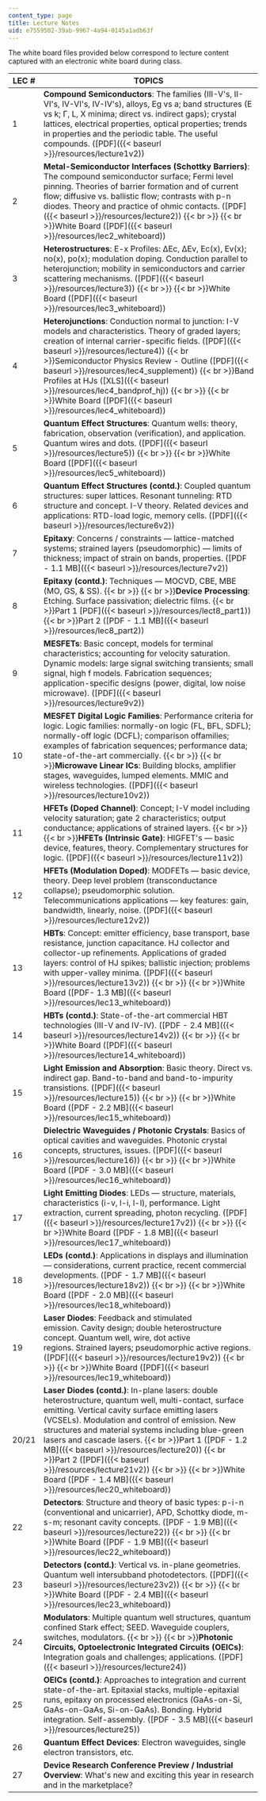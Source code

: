 ```yaml
---
content_type: page
title: Lecture Notes
uid: e7559502-39ab-9967-4a94-0145a1adb63f
---
```


The white board files provided below correspond to lecture content captured with an electronic white board during class.

| LEC # | TOPICS |
| --- | --- |
| 1 | **Compound Semiconductors**: The families (III-V's, II-VI's, IV-VI's, IV-IV's), alloys, Eg vs a; band structures (E vs k; Γ, L, X minima; direct vs. indirect gaps); crystal lattices, electrical properties, optical properties; trends in properties and the periodic table. The useful compounds. ([PDF]({{< baseurl >}}/resources/lecture1v2)) |
| 2 | **Metal-Semiconductor Interfaces (Schottky Barriers)**: The compound semiconductor surface; Fermi level pinning. Theories of barrier formation and of current flow; diffusive vs. ballistic flow; contrasts with p-n diodes. Theory and practice of ohmic contacts. ([PDF]({{< baseurl >}}/resources/lecture2))  {{< br >}}  {{< br >}}White Board ([PDF]({{< baseurl >}}/resources/lec2_whiteboard)) |
| 3 | **Heterostructures**: E-x Profiles: ΔEc, ΔEv, Ec(x), Ev(x); no(x), po(x); modulation doping. Conduction parallel to heterojunction; mobility in semiconductors and carrier scattering mechanisms. ([PDF]({{< baseurl >}}/resources/lecture3))  {{< br >}}  {{< br >}}White Board ([PDF]({{< baseurl >}}/resources/lec3_whiteboard)) |
| 4 | **Heterojunctions**: Conduction normal to junction: I-V models and characteristics. Theory of graded layers; creation of internal carrier-specific fields. ([PDF]({{< baseurl >}}/resources/lecture4))  {{< br >}}Semiconductor Physics Review - Outline ([PDF]({{< baseurl >}}/resources/lec4_supplement))  {{< br >}}Band Profiles at HJs ([XLS]({{< baseurl >}}/resources/lec4_bandprof_hj))  {{< br >}}  {{< br >}}White Board ([PDF]({{< baseurl >}}/resources/lec4_whiteboard)) |
| 5 | **Quantum Effect Structures**: Quantum wells: theory, fabrication, observation (verification), and application. Quantum wires and dots. ([PDF]({{< baseurl >}}/resources/lecture5))  {{< br >}}  {{< br >}}White Board ([PDF]({{< baseurl >}}/resources/lec5_whiteboard)) |
| 6 | **Quantum Effect Structures (contd.)**: Coupled quantum structures: super lattices. Resonant tunneling: RTD structure and concept. I-V theory. Related devices and applications: RTD-load logic, memory cells. ([PDF]({{< baseurl >}}/resources/lecture6v2)) |
| 7 | **Epitaxy**: Concerns / constraints — lattice-matched systems; strained layers (pseudomorphic) — limits of thickness; impact of strain on bands, properties. ([PDF - 1.1 MB]({{< baseurl >}}/resources/lecture7v2)) |
| 8 | **Epitaxy (contd.)**: Techniques — MOCVD, CBE, MBE (MO, GS, & SS).  {{< br >}}  {{< br >}}**Device Processing**: Etching. Surface passivation; dielectric films.  {{< br >}}Part 1 [PDF]({{< baseurl >}}/resources/lect8_part1))  {{< br >}}Part 2 ([PDF - 1.1 MB]({{< baseurl >}}/resources/lec8_part2)) |
| 9 | **MESFETs**: Basic concept, models for terminal characteristics; accounting for velocity saturation. Dynamic models: large signal switching transients; small signal, high f models. Fabrication sequences; application-specific designs (power, digital, low noise microwave). ([PDF]({{< baseurl >}}/resources/lecture9v2)) |
| 10 | **MESFET Digital Logic Families**: Performance criteria for logic. Logic families: normally-on logic (FL, BFL, SDFL); normally-off logic (DCFL); comparison offamilies; examples of fabrication sequences; performance data; state-of-the-art commercially.  {{< br >}}  {{< br >}}**Microwave Linear ICs**: Building blocks, amplifier stages, waveguides, lumped elements. MMIC and wireless technologies. ([PDF]({{< baseurl >}}/resources/lecture10v2)) |
| 11 | **HFETs (Doped Channel)**: Concept; I-V model including velocity saturation; gate 2 characteristics; output conductance; applications of strained layers.  {{< br >}}  {{< br >}}**HFETs (Intrinsic Gate)**: HIGFET's — basic device, features, theory. Complementary structures for logic. ([PDF]({{< baseurl >}}/resources/lecture11v2)) |
| 12 | **HFETs (Modulation Doped)**: MODFETs — basic device, theory. Deep level problem (transconductance collapse); pseudomorphic solution.  Telecommunications applications — key features: gain, bandwidth, linearly, noise. ([PDF]({{< baseurl >}}/resources/lecture12v2)) |
| 13 | **HBTs**: Concept: emitter efficiency, base transport, base resistance, junction capacitance. HJ collector and collector-up refinements. Applications of graded layers: control of HJ spikes; ballistic injection; problems with upper-valley minima. ([PDF]({{< baseurl >}}/resources/lecture13v2))  {{< br >}}  {{< br >}}White Board ([PDF- 1.3 MB]({{< baseurl >}}/resources/lec13_whiteboard)) |
| 14 | **HBTs (contd.)**: State-of-the-art commercial HBT technologies (III-V and IV-IV). ([PDF - 2.4 MB]({{< baseurl >}}/resources/lecture14v2))  {{< br >}}  {{< br >}}White Board ([PDF]({{< baseurl >}}/resources/lecture14_whiteboard)) |
| 15 | **Light Emission and Absorption**: Basic theory. Direct vs. indirect gap. Band-to-band and band-to-impurity transistions. ([PDF]({{< baseurl >}}/resources/lecture15))  {{< br >}}  {{< br >}}White Board ([PDF - 2.2 MB]({{< baseurl >}}/resources/lec15_whiteboard)) |
| 16 | **Dielectric Waveguides / Photonic Crystals**: Basics of optical cavities and waveguides. Photonic crystal concepts, structures, issues. ([PDF]({{< baseurl >}}/resources/lecture16))  {{< br >}}  {{< br >}}White Board ([PDF - 3.0 MB]({{< baseurl >}}/resources/lec16_whiteboard)) |
| 17 | **Light Emitting Diodes**: LEDs — structure, materials, characteristics (i-v, l-i, l-l), performance. Light extraction, current spreading, photon recycling. ([PDF]({{< baseurl >}}/resources/lecture17v2))  {{< br >}}  {{< br >}}White Board ([PDF - 1.8 MB]({{< baseurl >}}/resources/lec17_whiteboard)) |
| 18 | **LEDs (contd.)**: Applications in displays and illumination — considerations, current practice, recent commercial developments. ([PDF - 1.7 MB]({{< baseurl >}}/resources/lecture18v2))  {{< br >}}  {{< br >}}White Board ([PDF - 2.0 MB]({{< baseurl >}}/resources/lec18_whiteboard)) |
| 19 | **Laser Diodes**: Feedback and stimulated emission. Cavity design; double heterostructure concept. Quantum well, wire, dot active regions. Strained layers; pseudomorphic active regions. ([PDF]({{< baseurl >}}/resources/lecture19v2))  {{< br >}}  {{< br >}}White Board ([PDF]({{< baseurl >}}/resources/lec19_whiteboard)) |
| 20/21 | **Laser Diodes (contd.)**: In-plane lasers: double heterostructure, quantum well, multi-contact, surface emitting. Vertical cavity surface emitting lasers (VCSELs). Modulation and control of emission. New structures and material systems including blue-green lasers and cascade lasers.  {{< br >}}Part 1 ([PDF - 1.2 MB]({{< baseurl >}}/resources/lecture20))  {{< br >}}Part 2 ([PDF]({{< baseurl >}}/resources/lecture21v2))  {{< br >}}  {{< br >}}White Board ([PDF - 1.4 MB]({{< baseurl >}}/resources/lec20_whiteboard))  |
| 22 | **Detectors**: Structure and theory of basic types: p-i-n (conventional and unicarrier), APD, Schottky diode, m-s-m; resonant cavity concepts. ([PDF - 1.9 MB]({{< baseurl >}}/resources/lecture22))  {{< br >}}  {{< br >}}White Board ([PDF - 1.9 MB]({{< baseurl >}}/resources/lec22_whiteboard)) |
| 23 | **Detectors (contd.)**: Vertical vs. in-plane geometries. Quantum well intersubband photodetectors. ([PDF]({{< baseurl >}}/resources/lecture23v2))  {{< br >}}  {{< br >}}White Board ([PDF - 2.4 MB]({{< baseurl >}}/resources/lec23_whiteboard)) |
| 24 | **Modulators**: Multiple quantum well structures, quantum confined Stark effect; SEED. Waveguide couplers, switches, modulators.  {{< br >}}  {{< br >}}**Photonic Circuits, Optoelectronic Integrated Circuits (OEICs)**: Integration goals and challenges; applications. ([PDF]({{< baseurl >}}/resources/lecture24)) |
| 25 | **OEICs (contd.)**: Approaches to integration and current state-of-the-art. Epitaxial stacks, multiple-epitaxial runs, epitaxy on processed electronics (GaAs-on-Si, GaAs-on-GaAs, Si-on-GaAs). Bonding. Hybrid integration. Self-assembly. ([PDF - 3.5 MB]({{< baseurl >}}/resources/lecture25)) |
| 26 | **Quantum Effect Devices**: Electron waveguides, single electron transistors, etc. |
| 27 | **Device Research Conference Preview / Industrial Overview**: What's new and exciting this year in research and in the marketplace?